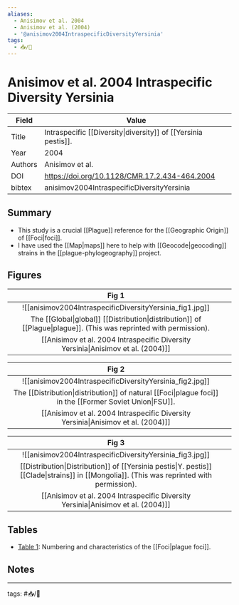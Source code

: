 ```yaml
---
aliases:
  - Anisimov et al. 2004
  - Anisimov et al. (2004)
  - '@anisimov2004IntraspecificDiversityYersinia'
tags:
  - 📥/📰
---
```


# Anisimov et al. 2004 Intraspecific Diversity Yersinia

| Field   | Value                                                          |
| ------- | -------------------------------------------------------------- |
| Title   | Intraspecific [[Diversity\|diversity]] of [[Yersinia pestis]]. |
| Year    | 2004                                                           |
| Authors | Anisimov et al.                                                | 
| DOI     | <https://doi.org/10.1128/CMR.17.2.434-464.2004>                |
| bibtex  | anisimov2004IntraspecificDiversityYersinia                     |


## Summary

- This study is a crucial  [[Plague]] reference for the [[Geographic Origin]] of [[Foci|foci]].
- I have used the [[Map|maps]] here to help with [[Geocode|geocoding]] strains in the [[plague-phylogeography]] project.

## Figures

|          Fig 1          |     |
|:-----------------------:| --- |
| ![[anisimov2004IntraspecificDiversityYersinia_fig1.jpg]] |     |
| The [[Global\|global]] [[Distribution\|distribution]] of [[Plague\|plague]]. (This was reprinted with permission).     |     |
[[Anisimov et al. 2004 Intraspecific Diversity Yersinia\|Anisimov et al. (2004)]] | 	|	

|          Fig 2          |     |
|:-----------------------:| --- |
| ![[anisimov2004IntraspecificDiversityYersinia_fig2.jpg]] |     |
|  The [[Distribution\|distribution]] of natural [[Foci\|plague foci]] in the [[Former Soviet Union\|FSU]].
[[Anisimov et al. 2004 Intraspecific Diversity Yersinia\|Anisimov et al. (2004)]] | 	|	

|                                      Fig 3                                       |     |
|:--------------------------------------------------------------------------------:| --- |
|             ![[anisimov2004IntraspecificDiversityYersinia_fig3.jpg]]             |     |
| [[Distribution\|Distribution]] of [[Yersinia pestis\|Y. pestis]] [[Clade\|strains]] in [[Mongolia]]. (This was reprinted with permission). |     |
[[Anisimov et al. 2004 Intraspecific Diversity Yersinia\|Anisimov et al. (2004)]] | 	|	


## Tables

- [Table 1](https://www.ncbi.nlm.nih.gov/pmc/articles/PMC387406/table/t1/?report=objectonly): Numbering and characteristics of the [[Foci|plague foci]].


## Notes

---

tags: #📥/📰